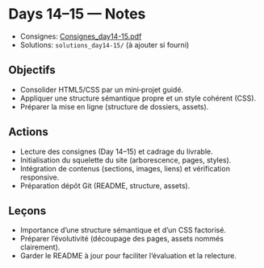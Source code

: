 # Days 14–15 — Notes

- Consignes: [Consignes_day14-15.pdf](Consignes_day14-15.pdf)
- Solutions: `solutions_day14-15/` (à ajouter si fourni)

## Objectifs
- Consolider HTML5/CSS par un mini‑projet guidé.  
- Appliquer une structure sémantique propre et un style cohérent (CSS).  
- Préparer la mise en ligne (structure de dossiers, assets).  

## Actions
- Lecture des consignes (Day 14–15) et cadrage du livrable.  
- Initialisation du squelette du site (arborescence, pages, styles).  
- Intégration de contenus (sections, images, liens) et vérification responsive.  
- Préparation dépôt Git (README, structure, assets).  

## Leçons
- Importance d’une structure sémantique et d’un CSS factorisé.  
- Préparer l’évolutivité (découpage des pages, assets nommés clairement).  
- Garder le README à jour pour faciliter l’évaluation et la relecture.  
